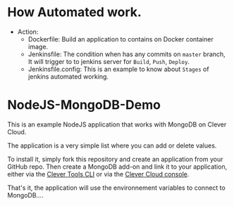 # How Automated work.

- Action:
    - Dockerfile: Build an application to contains on Docker container image.
    - Jenkinsfile: The condition when has any commits on `master` branch, It will trigger to to jenkins server for `Build`, `Push`, `Deploy`.
    - Jenkinsfile.config: This is an example to know about `Stages` of jenkins automated working.

# NodeJS-MongoDB-Demo

This is an example NodeJS application that works with MongoDB on Clever Cloud.

The application is a very simple list where you can add or delete values.

To install it, simply fork this repository and create an application from your GitHub repo.
Then create a MongoDB add-on and link it to your application, either via the <a href="https://www.clever-cloud.com/doc/clever-tools/getting_started/" target="_blank">Clever Tools CLI</a> or via the <a href="https://console.clever-cloud.com/" target="_blank">Clever Cloud console</a>.

That's it, the application will use the environnement variables to connect to MongoDB....
